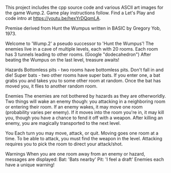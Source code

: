 This project includes the cpp source code and various ASCII art images for the game Wump.2. Game play instructions follow. Find a Let's Play and code intro at https://youtu.be/hexYrDQqmLA.

Premise derived from Hunt the Wumpus written in BASIC by Gregory Yob, 1973.
 
 Welcome to 'Wump.2' a pseudo successor to 'Hunt the Wumpus'! 
 The enemies live in a cave of multiple levels, each with 20 rooms. 
 Each room has 3 tunnels leading to other rooms. (Google "dodecahedron")
 After beating the Wumpus on the last level, treasure awaits!

 Hazards
 Bottomless pits - two rooms have bottomless pits. Don't fall in and die!
 Super bats - two other rooms have super bats. If you enter one, a bat grabs you
 and takes you to some other room at random. Once the bat has moved you, 
 it flies to another random room.

 Enemies
 The enemies are not bothered by hazards as they are otherworldly. Two things
 will wake an enemy though: you attacking in a neighboring room or entering 
 their room. If an enemy wakes, it may move one room (probability varies per
 enemy). If it moves into the room you're in, it may kill you, though you have
 a chance to fend it off with a weapon. After killing an enemy, you are magically
 transported to the next level. 

 You 
 Each turn you may move, attack, or quit. Moving goes one room at a time.
 To be able to attack, you must find the weapon in the level.
 Attacking requires you to pick the room to direct your attack/shot.
 
 Warnings
 When you are one room away from an enemy or hazard, messages are displayed:
     Bat: 'Bats nearby'
     Pit: 'I feel a draft'
     Enemies each have a unique warning!
